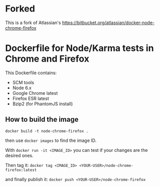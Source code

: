 # Forked

This is a fork of Atlassian's https://bitbucket.org/atlassian/docker-node-chrome-firefox

# Dockerfile for Node/Karma tests in Chrome and Firefox

This Dockerfile contains:

* SCM tools
* Node 6.x
* Google Chrome latest
* Firefox ESR latest
* Bzip2 (for PhantomJS install)

## How to build the image
```
docker build -t node-chrome-firefox .
```

then use `docker images` to find the image ID.

With `docker run -it <IMAGE_ID>` you can test if your changes are the desired ones.

Then tag it: `docker tag <IMAGE_ID> <YOUR-USER>/node-chrome-firefox:latest`

and finally publish it: `docker push <YOUR-USER>/node-chrome-firefox`
